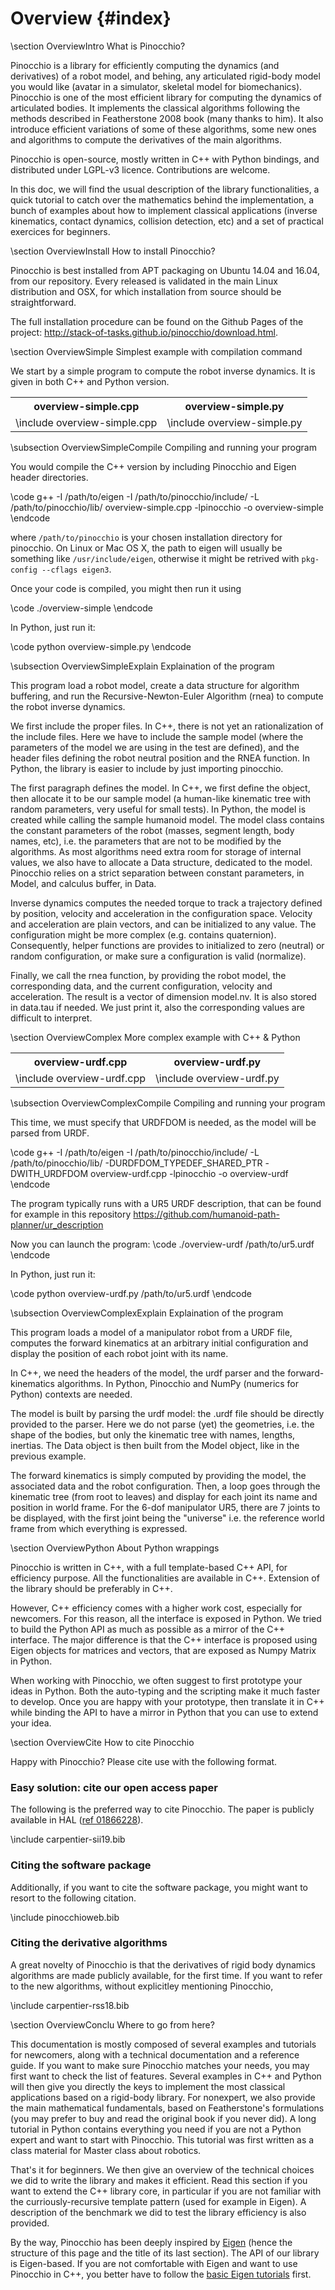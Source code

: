 # Overview {#index}
<!--
//
// Copyright (c) 2016, 2018 CNRS
// Author: Florent Lamiraux, Justin Carpentier, Guilhem Saurel
//
// This file is part of Pinocchio
// Pinocchio is free software: you can redistribute it
// and/or modify it under the terms of the GNU Lesser General Public
// License as published by the Free Software Foundation, either version
// 3 of the License, or (at your option) any later version.
//
// Pinocchio is distributed in the hope that it will be
// useful, but WITHOUT ANY WARRANTY; without even the implied warranty
// of MERCHANTABILITY or FITNESS FOR A PARTICULAR PURPOSE. See the GNU
// General Lesser Public License for more details. You should have
// received a copy of the GNU Lesser General Public License along with
// Pinocchio If not, see
// <http://www.gnu.org/licenses/>.
-->

\section OverviewIntro What is Pinocchio?

Pinocchio is a library for efficiently computing the dynamics (and derivatives) of a robot model, and behing, any articulated rigid-body model you would like (avatar in a simulator, skeletal model for biomechanics).
Pinocchio is one of the most efficient library for computing the dynamics of articulated bodies.
It implements the classical algorithms following the methods described in Featherstone 2008 book (many thanks to him).
It also introduce efficient variations of some of these algorithms, some new ones and algorithms to compute the derivatives of the main algorithms.

Pinocchio is open-source, mostly written in C++ with Python bindings, and distributed under LGPL-v3 licence.
Contributions are welcome.

In this doc, we will find the usual description of the library functionalities, a quick tutorial to catch over the mathematics behind the implementation, a bunch of examples about how to implement classical applications (inverse kinematics, contact dynamics, collision detection, etc) and a set of practical exercices for beginners.

\section OverviewInstall How to install Pinocchio?

Pinocchio is best installed from APT packaging on Ubuntu 14.04 and 16.04, from our repository.
Every released is validated in the main Linux distribution and OSX, for which installation from source should be straightforward.

The full installation procedure can be found on the Github Pages of the project:
http://stack-of-tasks.github.io/pinocchio/download.html.

\section OverviewSimple Simplest example with compilation command

We start by a simple program to compute the robot inverse dynamics. It is given in both C++ and Python version.

<table class="manual">
  <tr>
    <th>overview-simple.cpp</th>
    <th>overview-simple.py</th>
  </tr>
  <tr>
    <td valign="top">
      \include overview-simple.cpp
    </td>
    <td valign="top">
      \include overview-simple.py
    </td>
  </tr>
</table>

\subsection OverviewSimpleCompile Compiling and running your program

You would compile the C++ version by including Pinocchio and Eigen header directories.

\code g++ -I /path/to/eigen -I /path/to/pinocchio/include/ -L /path/to/pinocchio/lib/ overview-simple.cpp -lpinocchio -o overview-simple \endcode

where `/path/to/pinocchio` is your chosen installation directory for pinocchio.
On Linux or Mac OS X, the path to eigen will usually be something like `/usr/include/eigen`, otherwise it might be retrived with `pkg-config --cflags eigen3`.

Once your code is compiled, you might then run it using

\code ./overview-simple \endcode

In Python, just run it:

\code python overview-simple.py \endcode

\subsection OverviewSimpleExplain Explaination of the program

This program load a robot model, create a data structure for algorithm buffering, and run the Recursive-Newton-Euler Algorithm (rnea) to compute the robot inverse dynamics.

We first include the proper files. In C++, there is not yet an rationalization of the include files. Here we have to include the sample model (where the parameters of the model we are using in the test are defined), and the header files defining the robot neutral position and the RNEA function. In Python, the library is easier to include by just importing pinocchio.

The first paragraph defines the model. In C++, we first define the object, then allocate it to be our sample model (a human-like kinematic tree with random parameters, very useful for small tests). In Python, the model is created while calling the sample humanoid model.
The model class contains the constant parameters of the robot (masses, segment length, body names, etc), i.e. the parameters that are not to be modified by the algorithms. As most algorithms need extra room for storage of internal values, we also have to allocate a Data structure, dedicated to the model. Pinocchio relies on a strict separation between constant parameters, in Model, and calculus buffer, in Data.

Inverse dynamics computes the needed torque to track a trajectory defined by position, velocity and acceleration in the configuration space.
Velocity and acceleration are plain vectors, and can be initialized to any value.
The configuration might be more complex (e.g. contains quaternion).
Consequently, helper functions are provides to initialized to zero (neutral) or random configuration, or make sure a configuration is valid (normalize).

Finally, we call the rnea function, by providing the robot model, the corresponding data, and the current configuration, velocity and acceleration.
The result is a vector of dimension model.nv. It is also stored in data.tau if needed.
We just print it, also the corresponding values are difficult to interpret.

\section OverviewComplex More complex example with C++ & Python

<table class="manual">
  <tr>
    <th>overview-urdf.cpp</th>
    <th>overview-urdf.py</th>
  </tr>
  <tr>
    <td valign="top">
      \include overview-urdf.cpp
    </td>
    <td valign="top">
      \include overview-urdf.py
    </td>
  </tr>
</table>

\subsection OverviewComplexCompile Compiling and running your program

This time, we must specify that URDFDOM is needed, as the model will be parsed from URDF.

\code g++ -I /path/to/eigen -I /path/to/pinocchio/include/ -L /path/to/pinocchio/lib/ -DURDFDOM_TYPEDEF_SHARED_PTR -DWITH_URDFDOM overview-urdf.cpp -lpinocchio -o overview-urdf \endcode

The program typically runs with a UR5 URDF description, that can be found for example in this repository https://github.com/humanoid-path-planner/ur_description

Now you can launch the program:
\code ./overview-urdf /path/to/ur5.urdf \endcode

In Python, just run it:

\code python overview-urdf.py /path/to/ur5.urdf \endcode

\subsection OverviewComplexExplain Explaination of the program

This program loads a model of a manipulator robot from a URDF file, computes the forward kinematics at an arbitrary initial configuration and display the position of each robot joint with its name.

In C++, we need the headers of the model, the urdf parser and the forward-kinematics algorithms. In Python, Pinocchio and NumPy (numerics for Python) contexts are needed.

The model is built by parsing the urdf model: the .urdf file should be directly provided to the parser. Here we do not parse (yet) the geometries, i.e. the shape of the bodies, but only the kinematic tree with names, lengths, inertias. The Data object is then built from the Model object, like in the previous example.

The forward kinematics is simply computed by providing the model, the associated data and the robot configuration. Then, a loop goes through the kinematic tree (from root to leaves) and display for each joint its name and position in world frame. For the 6-dof manipulator UR5, there are 7 joints to be displayed, with the first joint being the "universe" i.e. the reference world frame from which everything is expressed.

\section OverviewPython About Python wrappings

Pinocchio is written in C++, with a full template-based C++ API, for efficiency purpose. All the functionalities are available in C++. Extension of the library should be preferably in C++.

However, C++ efficiency comes with a higher work cost, especially for newcomers. For this reason, all the interface is exposed in Python. We tried to build the Python API as much as possible as a mirror of the C++ interface. The major difference is that the C++ interface is proposed using Eigen objects for matrices and vectors, that are exposed as Numpy Matrix in Python.

When working with Pinocchio, we often suggest to first prototype your ideas in Python. Both the auto-typing and the scripting make it much faster to develop. Once you are happy with your prototype, then translate it in C++ while binding the API to have a mirror in Python that you can use to extend your idea. 

\section OverviewCite How to cite Pinocchio

Happy with Pinocchio? Please cite use with the following format.

### Easy solution: cite our open access paper
The following is the preferred way to cite Pinocchio.
The paper is publicly available in HAL ([ref 01866228](https://hal.archives-ouvertes.fr/hal-01866228 "Pinocchio paper")).

\include carpentier-sii19.bib


### Citing the software package
Additionally, if you want to cite the software package, you might want to resort to the following citation.

\include pinocchioweb.bib

### Citing the derivative algorithms

A great novelty of Pinocchio is that the derivatives of rigid body dynamics algorithms are made publicly available, for the first time.
If you want to refer to the new algorithms, without explicitley mentioning Pinocchio,

\include carpentier-rss18.bib


\section OverviewConclu Where to go from here?

This documentation is mostly composed of several examples and tutorials for newcomers, along with a technical documentation and a reference guide. If you want to make sure Pinocchio matches your needs, you may first want to check the list of features. Several examples in C++ and Python will then give you directly the keys to implement the most classical applications based on a rigid-body library. For nonexpert, we also provide the main mathematical fundamentals, based on Featherstone's formulations (you may prefer to buy and read the original book if you never did). A long tutorial in Python contains everything you need if you are not a Python expert and want to start with Pinocchio. This tutorial was first written as a class material for Master class about robotics. 

That's it for beginners. We then give an overview of the technical choices we did to write the library and makes it efficient. Read this section if you want to extend the C++ library core, in particular if you are not familiar with the curriously-recursive template pattern (used for example in Eigen). A description of the benchmark we did to test the library efficiency is also provided. 

By the way, Pinocchio has been deeply inspired by <a href="http://http://eigen.tuxfamily.org/">Eigen</a> (hence the structure of this page and the title of its last section). The API of our library is Eigen-based. If you are not comfortable with Eigen and want to use Pinocchio in C++, you better have to follow the <a href="http://eigen.tuxfamily.org/dox/group__TutorialMatrixClass.html">basic Eigen tutorials</a> first.










